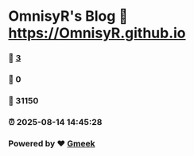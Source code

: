 # OmnisyR's Blog :link: https://OmnisyR.github.io 
### :page_facing_up: [3](https://OmnisyR.github.io/tag.html) 
### :speech_balloon: 0 
### :hibiscus: 31150 
### :alarm_clock: 2025-08-14 14:45:28 
### Powered by :heart: [Gmeek](https://github.com/Meekdai/Gmeek)
